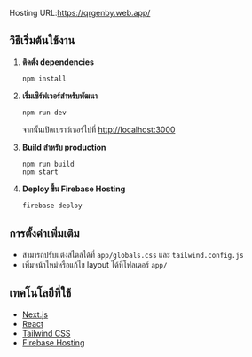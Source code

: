 Hosting URL:https://qrgenby.web.app/

## วิธีเริ่มต้นใช้งาน

1. **ติดตั้ง dependencies**

   ```bash
   npm install
   ```

2. **เริ่มเซิร์ฟเวอร์สำหรับพัฒนา**

   ```bash
   npm run dev
   ```

   จากนั้นเปิดเบราว์เซอร์ไปที่ [http://localhost:3000](http://localhost:3000)

3. **Build สำหรับ production**

   ```bash
   npm run build
   npm start
   ```

4. **Deploy ขึ้น Firebase Hosting**
   ```bash
   firebase deploy
   ```

## การตั้งค่าเพิ่มเติม

- สามารถปรับแต่งสไตล์ได้ที่ `app/globals.css` และ `tailwind.config.js`
- เพิ่มหน้าใหม่หรือแก้ไข layout ได้ที่โฟลเดอร์ `app/`

## เทคโนโลยีที่ใช้

- [Next.js](https://nextjs.org/)
- [React](https://react.dev/)
- [Tailwind CSS](https://tailwindcss.com/)
- [Firebase Hosting](https://firebase.google.com/docs/hosting)
